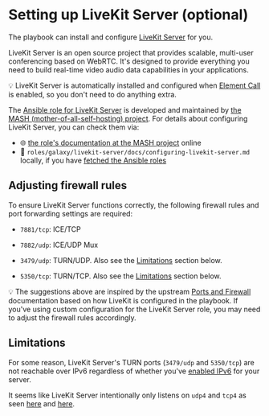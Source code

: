 <!--
SPDX-FileCopyrightText: 2024 wjbeckett
SPDX-FileCopyrightText: 2024 - 2025 Slavi Pantaleev

SPDX-License-Identifier: AGPL-3.0-or-later
-->

# Setting up LiveKit Server (optional)

The playbook can install and configure [LiveKit Server](https://github.com/livekit/livekit) for you.

LiveKit Server is an open source project that provides scalable, multi-user conferencing based on WebRTC. It's designed to provide everything you need to build real-time video audio data capabilities in your applications.

💡 LiveKit Server is automatically installed and configured when [Element Call](configuring-playbook-element-call.md) is enabled, so you don't need to do anything extra.

The [Ansible role for LiveKit Server](https://github.com/mother-of-all-self-hosting/ansible-role-livekit-server) is developed and maintained by [the MASH (mother-of-all-self-hosting) project](https://github.com/mother-of-all-self-hosting). For details about configuring LiveKit Server, you can check them via:
- 🌐 [the role's documentation at the MASH project](https://github.com/mother-of-all-self-hosting/ansible-role-livekit-server/blob/main/docs/configuring-livekit-server.md) online
- 📁 `roles/galaxy/livekit-server/docs/configuring-livekit-server.md` locally, if you have [fetched the Ansible roles](installing.md#update-ansible-roles)

## Adjusting firewall rules

To ensure LiveKit Server functions correctly, the following firewall rules and port forwarding settings are required:

- `7881/tcp`: ICE/TCP

- `7882/udp`: ICE/UDP Mux

- `3479/udp`: TURN/UDP. Also see the [Limitations](#limitations) section below.

- `5350/tcp`: TURN/TCP. Also see the [Limitations](#limitations) section below.

💡 The suggestions above are inspired by the upstream [Ports and Firewall](https://docs.livekit.io/home/self-hosting/ports-firewall/) documentation based on how LiveKit is configured in the playbook. If you've using custom configuration for the LiveKit Server role, you may need to adjust the firewall rules accordingly.

## Limitations

For some reason, LiveKit Server's TURN ports (`3479/udp` and `5350/tcp`) are not reachable over IPv6 regardless of whether you've [enabled IPv6](./configuring-ipv6.md) for your server.

It seems like LiveKit Server intentionally only listens on `udp4` and `tcp4` as seen [here](https://github.com/livekit/livekit/blob/154b4d26b769c68a03c096124094b97bf61a996f/pkg/service/turn.go#L128) and [here](https://github.com/livekit/livekit/blob/154b4d26b769c68a03c096124094b97bf61a996f/pkg/service/turn.go#L92).